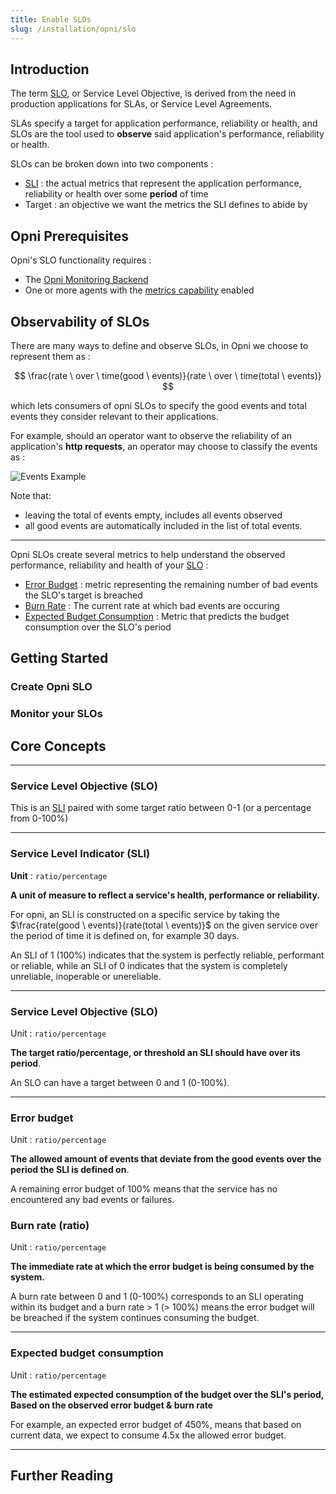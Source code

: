 ```yaml
---
title: Enable SLOs
slug: /installation/opni/slo
---
```


## Introduction

The term [SLO](#service-level-objective-slo), or Service Level Objective, is derived from the need in production applications for SLAs, or Service Level Agreements.

SLAs specify a target for application performance, reliability or health, and SLOs are the tool used to **observe**
said application's performance, reliability or health.

SLOs can be broken down into two components :

- [SLI](#service-level-indicator-sli) : the actual metrics that represent the application performance, reliability or health over some **period** of time
- Target : an objective we want the metrics the SLI defines to abide by

## Opni Prerequisites

Opni's SLO functionality requires :

- The [Opni Monitoring Backend](#TODO-LINK)
- One or more agents with the [metrics capability](#TODO-LINK) enabled
<!---
TODO: - the [Opni Alerting Backend] to forward the alerts produced by SLOs
--->

## Observability of SLOs

There are many ways to define and observe SLOs, in Opni we choose to represent them as :

$$
\frac{rate \ over \ time(good \ events)}{rate \ over \ time(total \ events)}
$$


which lets consumers of opni SLOs to specify the good events and total events they consider relevant
to their applications.

For example, should an operator want to observe the reliability of an application's <b>http requests</b>,
an operator may choose to classify the events as :

![Events Example](/img/events_example.png)

Note that:

- leaving the total of events empty, includes all events observed
- all good events are automatically included in the list of total events.

<hr/>

Opni SLOs create several metrics to help understand the observed performance, reliability and health
of your [SLO](#service-level-objective-slo) :

- [Error Budget](#error-budget) : metric representing the remaining number of bad events the SLO's target is breached
- [Burn Rate](#burn-rate-ratio) : The current rate at which bad events are occuring
- [Expected Budget Consumption](#expected-budget-consumption) : Metric that predicts the budget consumption over the SLO's period

## Getting Started

<!---
TODO: actual "tutorial"
--->

### Create Opni SLO

<!---
TODO:
--->

### Monitor your SLOs

<!---
TODO:
--->

## Core Concepts

<!---
TODO: add images
--->

<hr/>

### Service Level Objective (SLO)

This is an [SLI](#service-level-indicator-sli) paired with some target ratio between 0-1 (or a percentage from 0-100%)

<hr/>

### Service Level Indicator (SLI)

**Unit** : `ratio/percentage`

**A unit of measure to reflect a service's health, performance or reliability.**

For opni, an SLI is constructed on a specific service by taking the
$\frac{rate(good \ events)}{rate(total \ events)}$
on the given service over the period of time it is defined on, for example 30 days.

An SLI of 1 (100%) indicates that the system is perfectly reliable, performant or reliable, while an SLI
of 0 indicates that the system is completely unreliable, inoperable or unereliable.

<hr/>

### Service Level Objective (SLO)

Unit : `ratio/percentage`

**The target ratio/percentage, or threshold an SLI should have over its period**.

An SLO can have a target between 0 and 1 (0-100%).

<hr/>

### Error budget

Unit : `ratio/percentage`

**The allowed amount of events that deviate from the good events over the period the SLI is defined on**.

A remaining error budget of 100% means that the service has no encountered any bad events or failures.

### Burn rate (ratio)

Unit : `ratio/percentage`

**The immediate rate at which the error budget is being consumed by the system.**

A burn rate between 0 and 1 (0-100%) corresponds to an SLI operating within its budget and a burn rate > 1 (> 100%) means the error budget
will be breached if the system continues consuming the budget.

<hr/>

### Expected budget consumption

Unit : `ratio/percentage`

**The estimated expected consumption of the budget over the SLI's period, Based on the observed error budget & burn rate**

For example, an expected error budget of 450%, means that based on current data, we expect to consume 4.5x the allowed error budget.

<hr/>

## Further Reading
